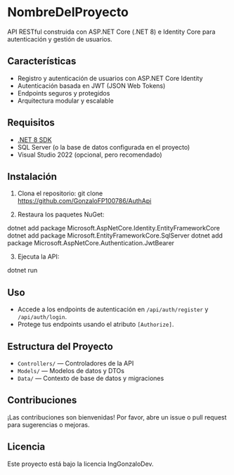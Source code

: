 # NombreDelProyecto

API RESTful construida con ASP.NET Core (.NET 8) e Identity Core para autenticación y gestión de usuarios.

## Características

- Registro y autenticación de usuarios con ASP.NET Core Identity
- Autenticación basada en JWT (JSON Web Tokens)
- Endpoints seguros y protegidos
- Arquitectura modular y escalable

## Requisitos

- [.NET 8 SDK](https://dotnet.microsoft.com/download)
- SQL Server (o la base de datos configurada en el proyecto)
- Visual Studio 2022 (opcional, pero recomendado)

## Instalación

1. Clona el repositorio:
git clone https://github.com/GonzaloFP100786/AuthApi


2. Restaura los paquetes NuGet:
 
dotnet add package Microsoft.AspNetCore.Identity.EntityFrameworkCore
dotnet add package Microsoft.EntityFrameworkCore.SqlServer
dotnet add package Microsoft.AspNetCore.Authentication.JwtBearer

3. Ejecuta la API:

dotnet run

## Uso

- Accede a los endpoints de autenticación en `/api/auth/register` y `/api/auth/login`.
- Protege tus endpoints usando el atributo `[Authorize]`.

## Estructura del Proyecto

- `Controllers/` — Controladores de la API
- `Models/` — Modelos de datos y DTOs
- `Data/` — Contexto de base de datos y migraciones

## Contribuciones

¡Las contribuciones son bienvenidas! Por favor, abre un issue o pull request para sugerencias o mejoras.

## Licencia

Este proyecto está bajo la licencia IngGonzaloDev.
